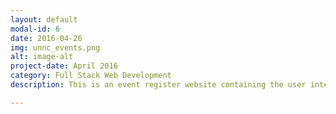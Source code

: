 ```yaml
---
layout: default
modal-id: 6
date: 2016-04-26
img: unnc_events.png
alt: image-alt
project-date: April 2016
category: Full Stack Web Development
description: This is an event register website containing the user interface, user system, administer platform using HTML, CSS, JavaScript, PHP, MySQL. <a href="https://github.com/yehan-xiao/UNNC-EVENT">Click to See More</a>.

---
```






